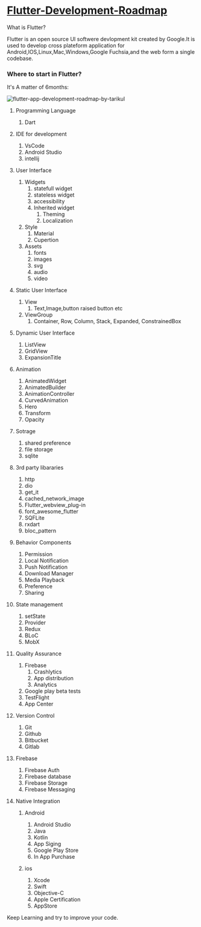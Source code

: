 # [Flutter-Development-Roadmap](https://instacodeblog.com/roadmap-to-becoming-flutter-developer-updated-2021/#External_Libraries_for_Flutter_Developers)

What is Flutter?

Flutter is an open source UI softwere devlopment kit created by Google.It is used to develop cross plateform application for Android,IOS,Linux,Mac,Windows,Google Fuchsia,and the web form a single codebase.

### Where to start in Flutter?
It's A matter of 6months:


![flutter-app-development-roadmap-by-tarikul](https://user-images.githubusercontent.com/68488154/140614209-2d0d6f20-1323-4968-bbce-738e0e8929d9.png)

1. Programming Language
    1. Dart
   
2. IDE for development
    1. VsCode
    2. Android Studio
    3. intellij
   
3. User Interface
    1. Widgets
       1. statefull widget
       2. stateless widget
       3. accessibility
       4. Inherited widget
           1. Theming
           2. Localization
    2. Style
       1. Material
       2. Cupertion
    3. Assets
       1. fonts
       2. images
       3. svg
       4. audio
       5. video
       
4. Static User Interface
     1. View
        1. Text,Image,button raised button etc
     2. ViewGroup
        1. Container, Row, Column, Stack, Expanded, ConstrainedBox

5. Dynamic User Interface
     1. ListView
     2. GridView
     3. ExpansionTitle
     
6. Animation
     1. AnimatedWidget
     2. AnimatedBuilder
     3. AnimationController
     4. CurvedAnimation
     5. Hero
     6. Transform
     7. Opacity
     
7. Sotrage
     1. shared preference
     2. file storage
     3. sqlite
  
8. 3rd party libararies
     1. http
     2. dio
     3. get_it
     4. cached_network_image
     5. Flutter_webview_plug-in
     6. font_awesome_flutter
     7. SQFLite
     8. rxdart
     9. bloc_pattern
     
9. Behavior Components
     1. Permission
     2. Local Notification
     3. Push Notification
     4. Download Manager
     5. Media Playback
     6. Preference
     7. Sharing
     
10. State management
     1. setState
     2. Provider
     3. Redux
     4. BLoC
     5. MobX
  
11. Quality Assurance
     1. Firebase
        1. Crashlytics
        2. App distribution
        3. Analytics
     2. Google play beta tests
     3. TestFlight
     4. App Center

12. Version Control
     1. Git
     2. Github
     3. Bitbucket
     4. Gitlab

13. Firebase
     1. Firebase Auth
     2. Firebase database
     3. Firebase Storage
     4. Firebase Messaging

14. Native Integration
     1. Android
        1. Android Studio
        2. Java
        3. Kotlin
        4. App Siging
        5. Google Play Store
        6. In App Purchase

     2. ios
        1. Xcode
        2. Swift
        3. Objective-C
        4. Apple Certification
        5. AppStore

Keep Learning and try to improve your code.
